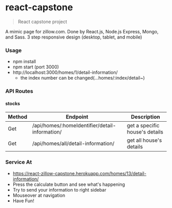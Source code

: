 # react-capstone

> React capstone project

A mimic page for zillow.com.
Done by React.js, Node.js Express, Mongo, and Sass.
3 step responsive design (desktop, tablet, and mobile)


### Usage

* npm install
* npm start (port 3000)
* http://localhost:3000/homes/1/detail-information/
	* the index number can be changed(...homes/:index/detail~)

### API Routes

#### stocks

|     Method    |          Endpoint          |                     Description          |
| ------------- | -------------------------  | -----------------------------------------|
|      Get      | /api/homes/:homeIdentifier/detail-information/ | get a specific house's details    |
|      Get      | /api/homes/all/detail-information/ | get all house's details    |


### Service At

* https://react-zillow-capstone.herokuapp.com/homes/13/detail-information/
* Press the calculate button and see what's happening
* Try to send your information to right sidebar
* Mouseover at navigation
* Have Fun!